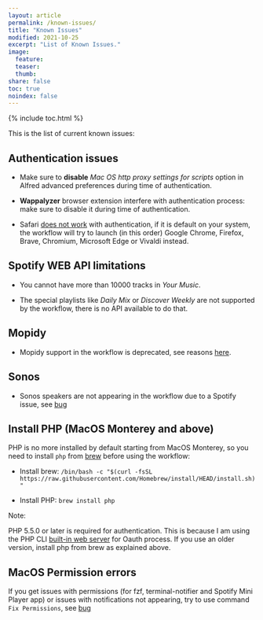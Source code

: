 ```yaml
---
layout: article
permalink: /known-issues/
title: "Known Issues"
modified: 2021-10-25
excerpt: "List of Known Issues."
image:
  feature:
  teaser:
  thumb:
share: false
toc: true
noindex: false
---
```


{% include toc.html %}

This is the list of current known issues:

## Authentication issues

* Make sure to **disable** *Mac OS http proxy settings for scripts* option in Alfred advanced preferences during time of authentication.

* **Wappalyzer** browser extension interfere with authentication process: make sure to disable it during time of authentication.

* Safari [does not work](https://github.com/vdesabou/alfred-spotify-mini-player/issues/341) with authentication, if it is default on your system, the workflow will try to launch (in this order) Google Chrome, Firefox, Brave, Chromium, Microsoft Edge or Vivaldi instead.


## Spotify WEB API limitations

* You cannot have more than 10000 tracks in _Your Music_.

* The special playlists like _Daily Mix_ or _Discover Weekly_ are not supported by the workflow, there is no API available to do that.

## Mopidy

* Mopidy support in the workflow is deprecated, see reasons [here](https://github.com/vdesabou/alfred-spotify-mini-player/issues/340).

## Sonos

* Sonos speakers are not appearing in the workflow due to a Spotify issue, see [bug](https://github.com/vdesabou/alfred-spotify-mini-player/issues/207)

## Install PHP (MacOS Monterey and above)

PHP is no more installed by default starting from MacOS Monterey, so you need to install `php` from [brew](https://brew.sh) before using the workflow:

* Install brew: `/bin/bash -c "$(curl -fsSL https://raw.githubusercontent.com/Homebrew/install/HEAD/install.sh)"`

* Install PHP: `brew install php`


Note:

PHP 5.5.0 or later is required for authentication. This is because I am using the PHP CLI [built-in web server](http://php.net/manual/en/features.commandline.webserver.php) for Oauth process. If you use an older version, install php from brew as explained above.

## MacOS Permission errors

If you get issues with permissions (for fzf, terminal-notifier and Spotify Mini Player app) or issues with notifications not appearing, try to use command `Fix Permissions`, see [bug](https://github.com/vdesabou/alfred-spotify-mini-player/issues/506)